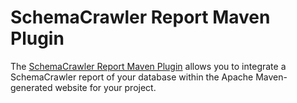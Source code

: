 # SchemaCrawler Report Maven Plugin

The [SchemaCrawler Report Maven Plugin](http://sualeh.github.io/SchemaCrawler-Report-Maven-Plugin/) 
allows you to integrate a SchemaCrawler report of your database within the Apache Maven-generated website for your project.